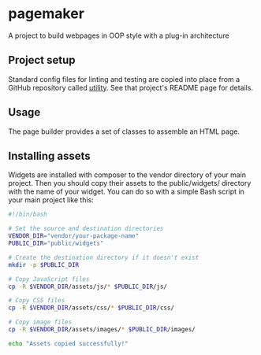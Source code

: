 # pagemaker

A project to build webpages in OOP style with a plug-in architecture

## Project setup

Standard config files for linting and testing are copied into place from a GitHub repository called
[utility](https://github.com/douglasgreen/utility). See that project's README page for details.

## Usage

The page builder provides a set of classes to assemble an HTML page.

## Installing assets

Widgets are installed with composer to the vendor directory of your main project. Then you should
copy their assets to the public/widgets/<name> directory with the name of your widget. You can do so
with a simple Bash script in your main project like this:

```bash
#!/bin/bash

# Set the source and destination directories
VENDOR_DIR="vendor/your-package-name"
PUBLIC_DIR="public/widgets"

# Create the destination directory if it doesn't exist
mkdir -p $PUBLIC_DIR

# Copy JavaScript files
cp -R $VENDOR_DIR/assets/js/* $PUBLIC_DIR/js/

# Copy CSS files
cp -R $VENDOR_DIR/assets/css/* $PUBLIC_DIR/css/

# Copy image files
cp -R $VENDOR_DIR/assets/images/* $PUBLIC_DIR/images/

echo "Assets copied successfully!"
```

